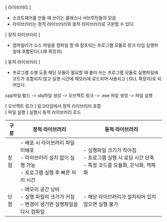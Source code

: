[ 라이브러리 ]
- 소프트웨어를 만들 때 쓰이는 클래스나 서브루틴들의 모음
- 라이브러리는 정적 라이브러리와 동적 라이브러리로 구분할 수 있다.

[ 정적 라이브러리 ]
- 컴파일러가 소스 파일을 컴파일 할 때 참조되는 프로그램 모듈로 링크 타임 실행파일에 포함된다(.LIB 확장자)

[ 동적 라이브러리 ]
- 프로그램 수행 도중 해당 모듈이 필요할 때 불러 쓰는 프로그램 모듈로 실행파일에 코드가 포함되지 않고 실행 시간에 메모리에 로드되어 사용되고 (.DLL 확장자)로 되어있다.

cpp파일 빌드 -> obj파일 생성 -> 오브젝트 링크 -> .exe 파일 생성 -> 파일 실행

[ 오브젝트 링크 ] 링크타임에서 정적 라이브리러 포함<br>
[ 파일 실행 ] 실행시 동적 라이브러리 로드

| 구분 | 정적 라이브러리 | 동적 라이브러리 |
|---|---|---|
| 장점 | - 배포 시 라이브러리 파일 미배포<br> - 라이브러리 설치 없이 실행 가능<br> - 프로그램 실행 후 빠른 처리 시간 | - 실행파일 크기가 작아짐<br> - 프로그램 실행 시 로딩 시간 단축<br> - 특정 코드를 모듈화, 은닉화, 객체화 |
| 단점 | - 메모리 공간 낭비<br> - 실행 파일의 크기가 커짐<br> - 변경이 생기면 실행파일을 다시 컴파일 | - 해당 라이브러리가 설치되어 있지 않으면 실행 불가 | 
